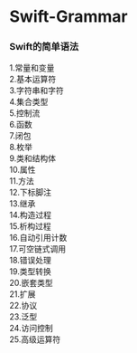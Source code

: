 # Swift-Grammar
 
### Swift的简单语法  

1.常量和变量<br>
2.基本运算符<br>
3.字符串和字符<br>
4.集合类型<br>
5.控制流<br>
6.函数<br>
7.闭包<br>
8.枚举<br>
9.类和结构体<br>
10.属性<br>
11.方法<br>
12.下标脚注<br>
13.继承<br>
14.构造过程<br>
15.析构过程<br>
16.自动引用计数<br>
17.可空链式调用<br>
18.错误处理<br>
19.类型转换<br>
20.嵌套类型<br>
21.扩展<br>
22.协议<br>
23.泛型<br>
24.访问控制<br>
25.高级运算符<br>







